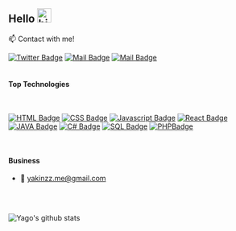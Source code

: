 ## Hello <img src="https://user-images.githubusercontent.com/1303154/88677602-1635ba80-d120-11ea-84d8-d263ba5fc3c0.gif" width="28px" height="28px" alt="hi">

:mailbox: Contact with me!

[![Twitter Badge](https://img.shields.io/badge/-@Yakinzz-1ca0f1?style=flat&labelColor=1ca0f1&logo=twitter&logoColor=white)](https://twitter.com/Yakinzz_) [![Mail Badge](https://img.shields.io/badge/-@Yakinzz_-e84393?style=flat&labelColor=e84393&logo=instagram&logoColor=white)](https://www.instagram.com/yakinzz_/) [![Mail Badge](https://img.shields.io/badge/-yakinzz.me-c0392b?style=flat&labelColor=c0392b&logo=gmail&logoColor=white)](mailto:yakinzz.me@gmail.com)
<br /><br />
#### Top Technologies
<br />
<!-- TODO: Make technologies links takes you to repositories -->

[![HTML Badge](https://img.shields.io/badge/-HTML-EA5034?style=for-the-badge&labelColor=black&logo=HTML5&logoColor=EA5034)](#)
[![CSS Badge](https://img.shields.io/badge/-CSS-1EA8F1?style=for-the-badge&labelColor=black&logo=CSS3&logoColor=1EA8F1)](#) 
[![Javascript Badge](https://img.shields.io/badge/-Javascript-F0DB4F?style=for-the-badge&labelColor=black&logo=javascript&logoColor=F0DB4F)](#)
[![React Badge](https://img.shields.io/badge/-React-61DBFB?style=for-the-badge&labelColor=black&logo=react&logoColor=61DBFB)](#) 
[![JAVA Badge](https://img.shields.io/badge/-JAVA-1D53EE?style=for-the-badge&labelColor=black&logo=CoffeeScript&logoColor=1D53EE)](#) 
[![C# Badge](https://img.shields.io/badge/-C_Sharp-3C873A?style=for-the-badge&labelColor=black&logo=C%20Sharp&logoColor=3C873A)](#) 
[![SQL Badge](https://img.shields.io/badge/-SQL-e535ab?style=for-the-badge&labelColor=black&logo=SQLite&logoColor=e535ab)](#)
[![PHPBadge](https://img.shields.io/badge/-PHP-1DE7EE?style=for-the-badge&labelColor=black&logo=PHP&logoColor=1DE7EE)](#)


<br />

#### Business
- 📧 yakinzz.me@gmail.com

<br /><br />

![Yago's github stats](https://github-readme-stats.vercel.app/api?username=yakinzz&count_private=true&theme=tokyonight&hide=contribs,prs)

</details>
